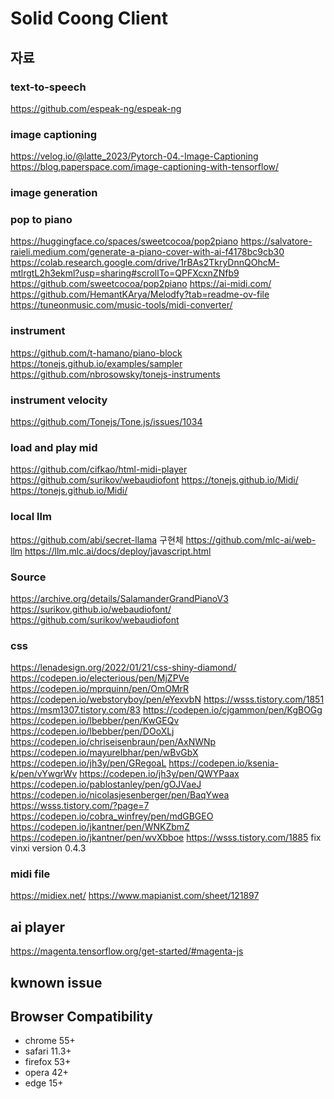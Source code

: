 # Solid Coong Client 

## 자료

### text-to-speech
https://github.com/espeak-ng/espeak-ng

### image captioning
https://velog.io/@latte_2023/Pytorch-04.-Image-Captioning
https://blog.paperspace.com/image-captioning-with-tensorflow/

### image generation 

### pop to piano
https://huggingface.co/spaces/sweetcocoa/pop2piano
https://salvatore-raieli.medium.com/generate-a-piano-cover-with-ai-f4178bc9cb30
https://colab.research.google.com/drive/1rBAs2TkryDnnQOhcM-mtlrgtL2h3ekml?usp=sharing#scrollTo=QPFXcxnZNfb9
https://github.com/sweetcocoa/pop2piano
https://ai-midi.com/
https://github.com/HemantKArya/Melodfy?tab=readme-ov-file
https://tuneonmusic.com/music-tools/midi-converter/

### instrument
https://github.com/t-hamano/piano-block
https://tonejs.github.io/examples/sampler
https://github.com/nbrosowsky/tonejs-instruments

### instrument velocity
https://github.com/Tonejs/Tone.js/issues/1034


### load and play mid
https://github.com/cifkao/html-midi-player
https://github.com/surikov/webaudiofont
https://tonejs.github.io/Midi/
https://tonejs.github.io/Midi/

### local llm 
https://github.com/abi/secret-llama 구현체
https://github.com/mlc-ai/web-llm
https://llm.mlc.ai/docs/deploy/javascript.html 

### Source
https://archive.org/details/SalamanderGrandPianoV3
https://surikov.github.io/webaudiofont/
https://github.com/surikov/webaudiofont

### css
https://lenadesign.org/2022/01/21/css-shiny-diamond/
https://codepen.io/electerious/pen/MjZPVe
https://codepen.io/mprquinn/pen/OmOMrR
https://codepen.io/webstoryboy/pen/eYexvbN
https://wsss.tistory.com/1851
https://msm1307.tistory.com/83
https://codepen.io/cjgammon/pen/KgBOGg
https://codepen.io/lbebber/pen/KwGEQv
https://codepen.io/lbebber/pen/DOoXLj
https://codepen.io/chriseisenbraun/pen/AxNWNp
https://codepen.io/mayurelbhar/pen/wBvGbX
https://codepen.io/jh3y/pen/GRegoaL
https://codepen.io/ksenia-k/pen/vYwgrWv
https://codepen.io/jh3y/pen/QWYPaax
https://codepen.io/pablostanley/pen/gOJVaeJ
https://codepen.io/nicolasjesenberger/pen/BaqYwea
https://wsss.tistory.com/?page=7
https://codepen.io/cobra_winfrey/pen/mdGBGEO
https://codepen.io/jkantner/pen/WNKZbmZ
https://codepen.io/jkantner/pen/wvXbboe
https://wsss.tistory.com/1885
fix vinxi version 0.4.3

### midi file
https://midiex.net/
https://www.mapianist.com/sheet/121897

## ai player
https://magenta.tensorflow.org/get-started/#magenta-js

## kwnown issue

## Browser Compatibility

- chrome 55+
- safari 11.3+
- firefox 53+
- opera 42+
- edge 15+
